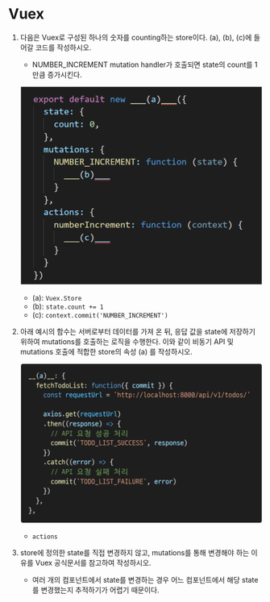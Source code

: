 # Vuex

1. 다음은 Vuex로 구성된 하나의 숫자를 counting하는 store이다. (a), (b), (c)에 들어갈 코드를 작성하시오.

   - NUMBER_INCREMENT mutation handler가 호출되면 state의 count를 1만큼 증가시킨다.

   ![image-20221108093831027](06_vue_homework.assets/image-20221108093831027.png)

   - (a): `Vuex.Store`
   - (b): `state.count += 1`
   - (c): `context.commit('NUMBER_INCREMENT')`

2. 아래 예시의 함수는 서버로부터 데이터를 가져 온 뒤, 응답 값을 state에 저장하기 위하여 mutations를 호출하는 로직을 수행한다. 이와 같이 비동기 API 및 mutations 호출에 적합한 store의 속성 (a) 를 작성하시오.

   ![image-20221108094013406](06_vue_homework.assets/image-20221108094013406.png)

   - `actions`

3. store에 정의한 state를 직접 변경하지 않고, mutations를 통해 변경해야 하는 이유를 Vuex 공식문서를 참고하여 작성하시오.

   - 여러 개의 컴포넌트에서 state를 변경하는 경우 어느 컴포넌트에서 해당 state를 변경했는지 추적하기가 어렵기 때문이다.